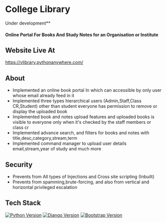 # College Library 
Under development**
#### Online Portal For Books And Study Notes for an Organisation or Institute
## Website Live At 
https://vlibrary.pythonanywhere.com/

## About
* Implemented an online book portal In which can accessible by only
 user whose email already feed in it
* Implemented three types hierarchical users (Admin,Staff,Class CR,Student) other than student everyone has permission to remove or display the uploaded book 
* Implemented book and notes upload features and uploaded books is visible to everyone
only when it's checked by the staff members or class cr
* Implemented advance search, and filters for books and notes with title,desc,category,stream,term
* Implemented command manager to upload user details email,stream,year of study and much more

## Security
* Prevents from All types of Injections and Cross site scripting (Inbuilt)
* Prevents from spamming,brute-forcing, and also from vertical and
horizontal privileged escalation

## Tech Stack
[![Python Version](https://img.shields.io/badge/python-3.8-brightgreen.svg)](https://python.org)
[![Django Version](https://img.shields.io/badge/django-3.2-brightgreen.svg)](https://djangoproject.com)
[![Bootstrap Version](https://img.shields.io/badge/bootstrap-4.5-5555ff)](http://getbootstrap.com)




